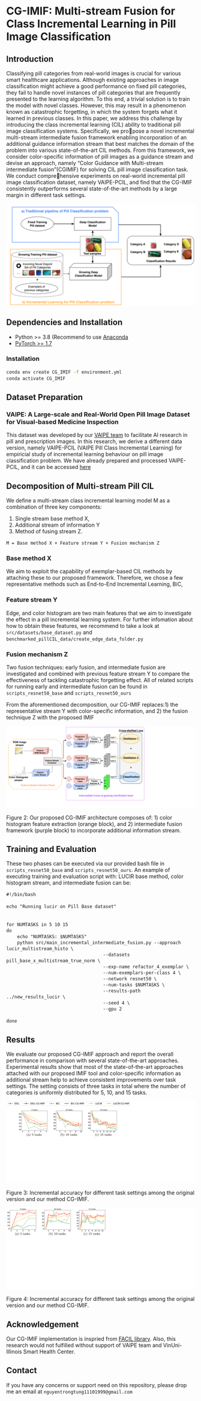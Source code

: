 # CG-IMIF: Multi-stream Fusion for Class Incremental Learning in Pill Image Classification

## Introduction

Classifying pill categories from real-world images is crucial for various smart healthcare applications. Although existing approaches
in image classification might achieve a good performance on fixed pill
categories, they fail to handle novel instances of pill categories that are
frequently presented to the learning algorithm. To this end, a trivial solution is to train the model with novel classes. However, this may result
in a phenomenon known as catastrophic forgetting, in which the system
forgets what it learned in previous classes. In this paper, we address
this challenge by introducing the class incremental learning (CIL) ability to traditional pill image classification systems. Specifically, we propose a novel incremental multi-stream intermediate fusion framework enabling incorporation of an additional guidance information stream that
best matches the domain of the problem into various state-of-the-art
CIL methods. From this framework, we consider color-specific information of pill images as a guidance stream and devise an approach,
namely “Color Guidance with Multi-stream intermediate fusion”(CGIMIF) for solving CIL pill image classification task. We conduct comprehensive experiments on real-world incremental pill image classification
dataset, namely VAIPE-PCIL, and find that the CG-IMIF consistently
outperforms several state-of-the-art methods by a large margin in different task settings.

![General Pipeline](/figures/pipeline_overview.png)

## Dependencies and Installation

- Python >= 3.8 (Recommend to use [Anaconda](https://www.anaconda.com/download/#linux)
- [PyTorch >= 1.7](https://pytorch.org/)

### Installation

```bash
conda env create CG_IMIF -f environment.yml
conda activate CG_IMIF
```

## Dataset Preparation
### VAIPE: A Large-scale and Real-World Open Pill Image Dataset for Visual-based Medicine Inspection
This dataset was developed by our [VAIPE team](https://vaipe.org/) to facilitate AI research in pill and prescription images. In this research, we derive a different data version, namely VAIPE-PCIL (VAIPE Pill Class Incremental Learning) for empiricial study of incremental learning behaviour on pill image classification problem. We have already prepared and processed VAIPE-PCIL, and it can be accessed [here](link_to_dataset)

## Decomposition of Multi-stream Pill CIL
We define a multi-stream class incremental learning model M as a combination
of three key components: 
1) Single stream base method X, 
2) Additional stream of information Y
3) Method of fusing stream Z.

```
M = Base method X + Feature stream Y + Fusion mechanism Z
```

### Base method X
We aim to exploit the capability of exemplar-based CIL methods by attaching these to our proposed
framework. Therefore, we chose a few representative methods such as End-to-End Incremental Learning, BiC, 

### Feature stream Y
Edge, and color histogram are two main features that we aim to investigate the effect in a pill incremental learning system. For further infomation about how to obtain
these features, we recommend to take a look at ```src/datasets/base_dataset.py``` and ```benchmarked_pillCIL_data/create_edge_data_folder.py```

### Fusion mechanism Z
Two fusion techniques: early fusion, and intermediate fusion are investigated and combined with previous feature stream Y to compare the effectiveness of tackling catastrophic forgetting effect. All of related scripts for running early and intermediate fusion can be found in ```scripts_resnet50_base``` and ```scripts_resnet50_ours```

From the aforementioned decomposition, our CG-IMIF replaces:1) the representative stream Y with color-specific information, and 2) the fusion
technique Z with the proposed IMIF

![CG-IMIF](/figures/X-CG-IMIF.png)

Figure 2: Our proposed CG-IMIF architecture composes of: 1) color histogram
feature extraction (orange block), and 2) intermediate fusion framework (purple
block) to incorporate additional information stream.

## Training and Evaluation
These two phases can be executed via our provided bash file in ```scripts_resnet50_base``` and ```scripts_resnet50_ours```. An example of executing training
and evaluation script with: LUCIR base method, color histogram stream, and intermediate fusion can be:

```
#!/bin/bash

echo "Running lucir on Pill Base dataset"


for NUMTASKS in 5 10 15
do
    echo "NUMTASKS: $NUMTASKS"
    python src/main_incremental_intermediate_fusion.py --approach lucir_multistream_histo \
                                    --datasets pill_base_x_multistream_true_norm \
                                    --exp-name refactor_4_exemplar \
                                    --num-exemplars-per-class 4 \
                                    --network resnet50 \
                                    --num-tasks $NUMTASKS \
                                    --results-path ../new_results_lucir \
                                    --seed 4 \
                                    --gpu 2

done
```

## Results
We evaluate our proposed CG-IMIF approach and report the overall performance in comparison with several state-of-the-art approaches. Experimental results show that most of the state-of-the-art approaches attached with our proposed IMIF tool and color-specific information as additional stream help
to achieve consistent improvements over task settings. The setting consists of
three tasks in total where the number of categories is uniformly distributed
for 5, 10, and 15 tasks.

![accuracy](/figures/results1.png)

Figure 3: Incremental accuracy for different task settings among the original
version and our method CG-IMIF.

![ForgettingRate](/figures/results2.png)

Figure 4: Incremental accuracy for different task settings among the original
version and our method CG-IMIF.


## Acknowledgement
Our CG-IMIF implementation is inspried from [FACIL library](https://github.com/mmasana/FACIL). Also, this research would not fulfilled without support of VAIPE team and VinUni-Illinois Smart Health Center.

## Contact
If you have any concerns or support need on this repository, please drop me an email at ```nguyentrongtung11101999@gmail.com```
